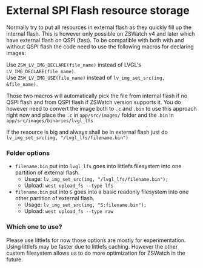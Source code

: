 # External SPI Flash resource storage
Normally try to put all resources in external flash as they quickly fill up the internal flash. This is however
only possible on ZSWatch v4 and later which have external flash on QSPI (fast).
To be compatible with both with and without QSPI flash the code need to use the following macros for declaring images:

Use `ZSW_LV_IMG_DECLARE(file_name)` instead of LVGL's `LV_IMG_DECLARE(file_name)`.<br>
Use `ZSW_LV_IMG_USE(file_name)` instead of `lv_img_set_src(img, &file_name)`.

Those two macros will automatically pick the file from internal flash if no QSPI flash and from QSPI flash if ZSWatch version supports it.
You do however need to convert the image both to `.c` and `.bin` to use this approach right now and place the `.c` in `app/src/images/` folder and the .`bin` in `app/src/images/binaries/lvgl_lfs`

If the resource is big and always shall be in external flash just do `lv_img_set_src(img, "/lvgl_lfs/filename.bin")`
### Folder options

- `filename.bin` put into `lvgl_lfs` goes into littlefs filesystem into one partition of external flash.
    - Usage: `lv_img_set_src(img, "/lvgl_lfs/filename.bin");`
    - Upload: `west upload_fs --type lfs`
- `filename.bin` put into `S` goes into a basic readonly filesystem into one other partition of external flash.
    - Usage: `lv_img_set_src(img, "S:filename.bin");`
    - Upload: `west upload_fs --type raw`

### Which one to use?
Please use littlefs for now those options are mostly for experimentation. Using littlefs may be faster due to littlefs caching. However the other custom filesystem allows us to do more optimization for ZSWatch in the future. 
